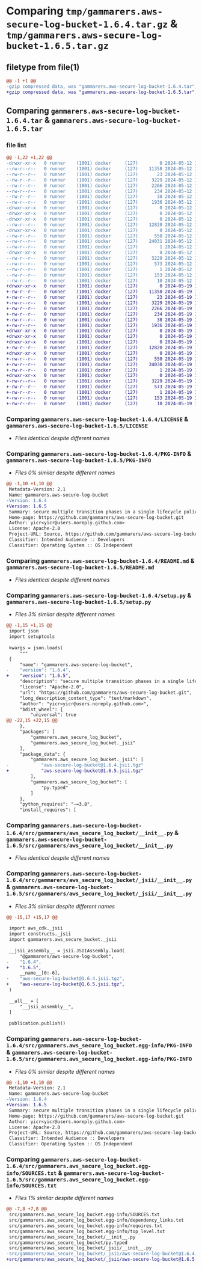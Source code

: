 # Comparing `tmp/gammarers.aws-secure-log-bucket-1.6.4.tar.gz` & `tmp/gammarers.aws-secure-log-bucket-1.6.5.tar.gz`

## filetype from file(1)

```diff
@@ -1 +1 @@
-gzip compressed data, was "gammarers.aws-secure-log-bucket-1.6.4.tar", last modified: Sun May 12 18:25:10 2024, max compression
+gzip compressed data, was "gammarers.aws-secure-log-bucket-1.6.5.tar", last modified: Sun May 19 18:24:14 2024, max compression
```

## Comparing `gammarers.aws-secure-log-bucket-1.6.4.tar` & `gammarers.aws-secure-log-bucket-1.6.5.tar`

### file list

```diff
@@ -1,22 +1,22 @@
-drwxr-xr-x   0 runner    (1001) docker     (127)        0 2024-05-12 18:25:10.058563 gammarers.aws-secure-log-bucket-1.6.4/
--rw-r--r--   0 runner    (1001) docker     (127)    11358 2024-05-12 18:24:58.000000 gammarers.aws-secure-log-bucket-1.6.4/LICENSE
--rw-r--r--   0 runner    (1001) docker     (127)       23 2024-05-12 18:24:58.000000 gammarers.aws-secure-log-bucket-1.6.4/MANIFEST.in
--rw-r--r--   0 runner    (1001) docker     (127)     3229 2024-05-12 18:25:10.058563 gammarers.aws-secure-log-bucket-1.6.4/PKG-INFO
--rw-r--r--   0 runner    (1001) docker     (127)     2266 2024-05-12 18:24:58.000000 gammarers.aws-secure-log-bucket-1.6.4/README.md
--rw-r--r--   0 runner    (1001) docker     (127)      234 2024-05-12 18:24:58.000000 gammarers.aws-secure-log-bucket-1.6.4/pyproject.toml
--rw-r--r--   0 runner    (1001) docker     (127)       38 2024-05-12 18:25:10.058563 gammarers.aws-secure-log-bucket-1.6.4/setup.cfg
--rw-r--r--   0 runner    (1001) docker     (127)     1936 2024-05-12 18:24:58.000000 gammarers.aws-secure-log-bucket-1.6.4/setup.py
-drwxr-xr-x   0 runner    (1001) docker     (127)        0 2024-05-12 18:25:10.058563 gammarers.aws-secure-log-bucket-1.6.4/src/
-drwxr-xr-x   0 runner    (1001) docker     (127)        0 2024-05-12 18:25:10.058563 gammarers.aws-secure-log-bucket-1.6.4/src/gammarers/
-drwxr-xr-x   0 runner    (1001) docker     (127)        0 2024-05-12 18:25:10.058563 gammarers.aws-secure-log-bucket-1.6.4/src/gammarers/aws_secure_log_bucket/
--rw-r--r--   0 runner    (1001) docker     (127)    12820 2024-05-12 18:24:58.000000 gammarers.aws-secure-log-bucket-1.6.4/src/gammarers/aws_secure_log_bucket/__init__.py
-drwxr-xr-x   0 runner    (1001) docker     (127)        0 2024-05-12 18:25:10.058563 gammarers.aws-secure-log-bucket-1.6.4/src/gammarers/aws_secure_log_bucket/_jsii/
--rw-r--r--   0 runner    (1001) docker     (127)      550 2024-05-12 18:24:58.000000 gammarers.aws-secure-log-bucket-1.6.4/src/gammarers/aws_secure_log_bucket/_jsii/__init__.py
--rw-r--r--   0 runner    (1001) docker     (127)    24031 2024-05-12 18:24:58.000000 gammarers.aws-secure-log-bucket-1.6.4/src/gammarers/aws_secure_log_bucket/_jsii/aws-secure-log-bucket@1.6.4.jsii.tgz
--rw-r--r--   0 runner    (1001) docker     (127)        1 2024-05-12 18:24:58.000000 gammarers.aws-secure-log-bucket-1.6.4/src/gammarers/aws_secure_log_bucket/py.typed
-drwxr-xr-x   0 runner    (1001) docker     (127)        0 2024-05-12 18:25:10.058563 gammarers.aws-secure-log-bucket-1.6.4/src/gammarers.aws_secure_log_bucket.egg-info/
--rw-r--r--   0 runner    (1001) docker     (127)     3229 2024-05-12 18:25:10.000000 gammarers.aws-secure-log-bucket-1.6.4/src/gammarers.aws_secure_log_bucket.egg-info/PKG-INFO
--rw-r--r--   0 runner    (1001) docker     (127)      573 2024-05-12 18:25:10.000000 gammarers.aws-secure-log-bucket-1.6.4/src/gammarers.aws_secure_log_bucket.egg-info/SOURCES.txt
--rw-r--r--   0 runner    (1001) docker     (127)        1 2024-05-12 18:25:10.000000 gammarers.aws-secure-log-bucket-1.6.4/src/gammarers.aws_secure_log_bucket.egg-info/dependency_links.txt
--rw-r--r--   0 runner    (1001) docker     (127)      153 2024-05-12 18:25:10.000000 gammarers.aws-secure-log-bucket-1.6.4/src/gammarers.aws_secure_log_bucket.egg-info/requires.txt
--rw-r--r--   0 runner    (1001) docker     (127)       10 2024-05-12 18:25:10.000000 gammarers.aws-secure-log-bucket-1.6.4/src/gammarers.aws_secure_log_bucket.egg-info/top_level.txt
+drwxr-xr-x   0 runner    (1001) docker     (127)        0 2024-05-19 18:24:14.889118 gammarers.aws-secure-log-bucket-1.6.5/
+-rw-r--r--   0 runner    (1001) docker     (127)    11358 2024-05-19 18:24:04.000000 gammarers.aws-secure-log-bucket-1.6.5/LICENSE
+-rw-r--r--   0 runner    (1001) docker     (127)       23 2024-05-19 18:24:04.000000 gammarers.aws-secure-log-bucket-1.6.5/MANIFEST.in
+-rw-r--r--   0 runner    (1001) docker     (127)     3229 2024-05-19 18:24:14.889118 gammarers.aws-secure-log-bucket-1.6.5/PKG-INFO
+-rw-r--r--   0 runner    (1001) docker     (127)     2266 2024-05-19 18:24:04.000000 gammarers.aws-secure-log-bucket-1.6.5/README.md
+-rw-r--r--   0 runner    (1001) docker     (127)      234 2024-05-19 18:24:04.000000 gammarers.aws-secure-log-bucket-1.6.5/pyproject.toml
+-rw-r--r--   0 runner    (1001) docker     (127)       38 2024-05-19 18:24:14.889118 gammarers.aws-secure-log-bucket-1.6.5/setup.cfg
+-rw-r--r--   0 runner    (1001) docker     (127)     1936 2024-05-19 18:24:04.000000 gammarers.aws-secure-log-bucket-1.6.5/setup.py
+drwxr-xr-x   0 runner    (1001) docker     (127)        0 2024-05-19 18:24:14.885118 gammarers.aws-secure-log-bucket-1.6.5/src/
+drwxr-xr-x   0 runner    (1001) docker     (127)        0 2024-05-19 18:24:14.885118 gammarers.aws-secure-log-bucket-1.6.5/src/gammarers/
+drwxr-xr-x   0 runner    (1001) docker     (127)        0 2024-05-19 18:24:14.889118 gammarers.aws-secure-log-bucket-1.6.5/src/gammarers/aws_secure_log_bucket/
+-rw-r--r--   0 runner    (1001) docker     (127)    12820 2024-05-19 18:24:04.000000 gammarers.aws-secure-log-bucket-1.6.5/src/gammarers/aws_secure_log_bucket/__init__.py
+drwxr-xr-x   0 runner    (1001) docker     (127)        0 2024-05-19 18:24:14.889118 gammarers.aws-secure-log-bucket-1.6.5/src/gammarers/aws_secure_log_bucket/_jsii/
+-rw-r--r--   0 runner    (1001) docker     (127)      550 2024-05-19 18:24:04.000000 gammarers.aws-secure-log-bucket-1.6.5/src/gammarers/aws_secure_log_bucket/_jsii/__init__.py
+-rw-r--r--   0 runner    (1001) docker     (127)    24030 2024-05-19 18:24:04.000000 gammarers.aws-secure-log-bucket-1.6.5/src/gammarers/aws_secure_log_bucket/_jsii/aws-secure-log-bucket@1.6.5.jsii.tgz
+-rw-r--r--   0 runner    (1001) docker     (127)        1 2024-05-19 18:24:04.000000 gammarers.aws-secure-log-bucket-1.6.5/src/gammarers/aws_secure_log_bucket/py.typed
+drwxr-xr-x   0 runner    (1001) docker     (127)        0 2024-05-19 18:24:14.889118 gammarers.aws-secure-log-bucket-1.6.5/src/gammarers.aws_secure_log_bucket.egg-info/
+-rw-r--r--   0 runner    (1001) docker     (127)     3229 2024-05-19 18:24:14.000000 gammarers.aws-secure-log-bucket-1.6.5/src/gammarers.aws_secure_log_bucket.egg-info/PKG-INFO
+-rw-r--r--   0 runner    (1001) docker     (127)      573 2024-05-19 18:24:14.000000 gammarers.aws-secure-log-bucket-1.6.5/src/gammarers.aws_secure_log_bucket.egg-info/SOURCES.txt
+-rw-r--r--   0 runner    (1001) docker     (127)        1 2024-05-19 18:24:14.000000 gammarers.aws-secure-log-bucket-1.6.5/src/gammarers.aws_secure_log_bucket.egg-info/dependency_links.txt
+-rw-r--r--   0 runner    (1001) docker     (127)      153 2024-05-19 18:24:14.000000 gammarers.aws-secure-log-bucket-1.6.5/src/gammarers.aws_secure_log_bucket.egg-info/requires.txt
+-rw-r--r--   0 runner    (1001) docker     (127)       10 2024-05-19 18:24:14.000000 gammarers.aws-secure-log-bucket-1.6.5/src/gammarers.aws_secure_log_bucket.egg-info/top_level.txt
```

### Comparing `gammarers.aws-secure-log-bucket-1.6.4/LICENSE` & `gammarers.aws-secure-log-bucket-1.6.5/LICENSE`

 * *Files identical despite different names*

### Comparing `gammarers.aws-secure-log-bucket-1.6.4/PKG-INFO` & `gammarers.aws-secure-log-bucket-1.6.5/PKG-INFO`

 * *Files 0% similar despite different names*

```diff
@@ -1,10 +1,10 @@
 Metadata-Version: 2.1
 Name: gammarers.aws-secure-log-bucket
-Version: 1.6.4
+Version: 1.6.5
 Summary: secure multiple transition phases in a single lifecycle policy bucket.
 Home-page: https://github.com/gammarers/aws-secure-log-bucket.git
 Author: yicr<yicr@users.noreply.github.com>
 License: Apache-2.0
 Project-URL: Source, https://github.com/gammarers/aws-secure-log-bucket.git
 Classifier: Intended Audience :: Developers
 Classifier: Operating System :: OS Independent
```

### Comparing `gammarers.aws-secure-log-bucket-1.6.4/README.md` & `gammarers.aws-secure-log-bucket-1.6.5/README.md`

 * *Files identical despite different names*

### Comparing `gammarers.aws-secure-log-bucket-1.6.4/setup.py` & `gammarers.aws-secure-log-bucket-1.6.5/setup.py`

 * *Files 3% similar despite different names*

```diff
@@ -1,15 +1,15 @@
 import json
 import setuptools
 
 kwargs = json.loads(
     """
 {
     "name": "gammarers.aws-secure-log-bucket",
-    "version": "1.6.4",
+    "version": "1.6.5",
     "description": "secure multiple transition phases in a single lifecycle policy bucket.",
     "license": "Apache-2.0",
     "url": "https://github.com/gammarers/aws-secure-log-bucket.git",
     "long_description_content_type": "text/markdown",
     "author": "yicr<yicr@users.noreply.github.com>",
     "bdist_wheel": {
         "universal": true
@@ -22,15 +22,15 @@
     },
     "packages": [
         "gammarers.aws_secure_log_bucket",
         "gammarers.aws_secure_log_bucket._jsii"
     ],
     "package_data": {
         "gammarers.aws_secure_log_bucket._jsii": [
-            "aws-secure-log-bucket@1.6.4.jsii.tgz"
+            "aws-secure-log-bucket@1.6.5.jsii.tgz"
         ],
         "gammarers.aws_secure_log_bucket": [
             "py.typed"
         ]
     },
     "python_requires": "~=3.8",
     "install_requires": [
```

### Comparing `gammarers.aws-secure-log-bucket-1.6.4/src/gammarers/aws_secure_log_bucket/__init__.py` & `gammarers.aws-secure-log-bucket-1.6.5/src/gammarers/aws_secure_log_bucket/__init__.py`

 * *Files identical despite different names*

### Comparing `gammarers.aws-secure-log-bucket-1.6.4/src/gammarers/aws_secure_log_bucket/_jsii/__init__.py` & `gammarers.aws-secure-log-bucket-1.6.5/src/gammarers/aws_secure_log_bucket/_jsii/__init__.py`

 * *Files 3% similar despite different names*

```diff
@@ -15,17 +15,17 @@
 
 import aws_cdk._jsii
 import constructs._jsii
 import gammarers.aws_secure_bucket._jsii
 
 __jsii_assembly__ = jsii.JSIIAssembly.load(
     "@gammarers/aws-secure-log-bucket",
-    "1.6.4",
+    "1.6.5",
     __name__[0:-6],
-    "aws-secure-log-bucket@1.6.4.jsii.tgz",
+    "aws-secure-log-bucket@1.6.5.jsii.tgz",
 )
 
 __all__ = [
     "__jsii_assembly__",
 ]
 
 publication.publish()
```

### Comparing `gammarers.aws-secure-log-bucket-1.6.4/src/gammarers.aws_secure_log_bucket.egg-info/PKG-INFO` & `gammarers.aws-secure-log-bucket-1.6.5/src/gammarers.aws_secure_log_bucket.egg-info/PKG-INFO`

 * *Files 0% similar despite different names*

```diff
@@ -1,10 +1,10 @@
 Metadata-Version: 2.1
 Name: gammarers.aws-secure-log-bucket
-Version: 1.6.4
+Version: 1.6.5
 Summary: secure multiple transition phases in a single lifecycle policy bucket.
 Home-page: https://github.com/gammarers/aws-secure-log-bucket.git
 Author: yicr<yicr@users.noreply.github.com>
 License: Apache-2.0
 Project-URL: Source, https://github.com/gammarers/aws-secure-log-bucket.git
 Classifier: Intended Audience :: Developers
 Classifier: Operating System :: OS Independent
```

### Comparing `gammarers.aws-secure-log-bucket-1.6.4/src/gammarers.aws_secure_log_bucket.egg-info/SOURCES.txt` & `gammarers.aws-secure-log-bucket-1.6.5/src/gammarers.aws_secure_log_bucket.egg-info/SOURCES.txt`

 * *Files 1% similar despite different names*

```diff
@@ -7,8 +7,8 @@
 src/gammarers.aws_secure_log_bucket.egg-info/SOURCES.txt
 src/gammarers.aws_secure_log_bucket.egg-info/dependency_links.txt
 src/gammarers.aws_secure_log_bucket.egg-info/requires.txt
 src/gammarers.aws_secure_log_bucket.egg-info/top_level.txt
 src/gammarers/aws_secure_log_bucket/__init__.py
 src/gammarers/aws_secure_log_bucket/py.typed
 src/gammarers/aws_secure_log_bucket/_jsii/__init__.py
-src/gammarers/aws_secure_log_bucket/_jsii/aws-secure-log-bucket@1.6.4.jsii.tgz
+src/gammarers/aws_secure_log_bucket/_jsii/aws-secure-log-bucket@1.6.5.jsii.tgz
```

